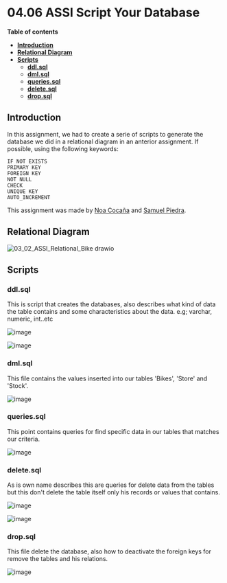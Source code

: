 # 04.06 ASSI Script Your Database

**Table of contents**

-   [**Introduction**](#introduction)
-   [**Relational Diagram**](#relational-diagram)
-   [**Scripts**](#scripts)
    -   [**ddl.sql**](#ddlsql)
    -   [**dml.sql**](#dmlsql)
    -   [**queries.sql**](#queriessql)
    -   [**delete.sql**](#deletesql)
    -   [**drop.sql**](#dropsql)

## Introduction

In this assignment, we had to create a serie of scripts to generate the database we did in a relational diagram in an anterior assignment. If possible, using the following keywords:  

```
IF NOT EXISTS
PRIMARY KEY
FOREIGN KEY
NOT NULL
CHECK
UNIQUE KEY
AUTO_INCREMENT
```

This assignment was made by [Noa Cocaña](https://github.com/ncocana) and [Samuel Piedra](https://github.com/SPiedra955).  

## Relational Diagram

![03_02_ASSI_Relational_Bike drawio](https://user-images.githubusercontent.com/117761602/214666706-51720dd9-ac81-4ea1-96c3-4e645bd2612e.png)

## Scripts

### ddl.sql

This is script that creates the databases, also describes what kind of data the table contains and some characteristics about the data. e.g; varchar, numeric, int..etc

![image](https://user-images.githubusercontent.com/114516225/214678341-8e03d8c2-3cb1-40db-8048-b37a5fa62c60.png)

![image](https://user-images.githubusercontent.com/114516225/214678202-edb8351b-dbc3-4fee-b9c1-0df308c13646.png)

### dml.sql

This file contains the values inserted into our tables 'Bikes', 'Store' and 'Stock'.

![image](https://user-images.githubusercontent.com/114516225/214677617-2afebdcf-d84a-495f-b4a6-330f45fa4f77.png)
### queries.sql

This point contains queries for find specific data in our tables that matches our criteria.

![image](https://user-images.githubusercontent.com/114516225/214675811-fff8cc79-a0d8-47f0-93a4-03f542635e0f.png)

### delete.sql

As is own name describes this are queries for delete data from the tables but this don't delete the table itself only his records or values that contains.

![image](https://user-images.githubusercontent.com/114516225/214677813-3c2212d3-1737-4835-a9e0-4699daf89538.png)

![image](https://user-images.githubusercontent.com/114516225/214677883-89cfdded-cce4-45ce-adc5-ef054e997f8a.png)


### drop.sql

This file delete the database, also how to deactivate the foreign keys for remove the tables and his relations.

![image](https://user-images.githubusercontent.com/114516225/214676734-678310af-1e77-489d-96c0-f151bca96bd5.png)
